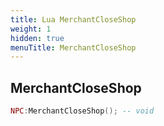 ```yaml
---
title: Lua MerchantCloseShop
weight: 1
hidden: true
menuTitle: MerchantCloseShop
---
```

## MerchantCloseShop
```lua
NPC:MerchantCloseShop(); -- void
```